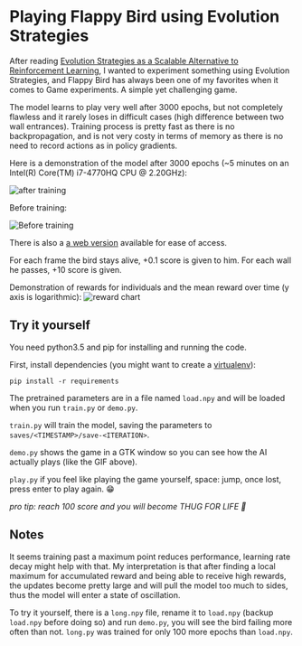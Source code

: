 Playing Flappy Bird using Evolution Strategies
==============================================

After reading [Evolution Strategies as a Scalable Alternative to Reinforcement Learning](https://blog.openai.com/evolution-strategies/), I wanted to experiment something using Evolution Strategies, and Flappy Bird has always been one of my favorites when it comes to Game experiments. A simple yet challenging game.

The model learns to play very well after 3000 epochs, but not completely flawless and it rarely loses in difficult cases (high difference between two wall entrances).
Training process is pretty fast as there is no backpropagation, and is not very costy in terms of memory as there is no need to record actions as in policy gradients.

Here is a demonstration of the model after 3000 epochs (~5 minutes on an Intel(R) Core(TM) i7-4770HQ CPU @ 2.20GHz):

![after training](/demo/flappy-success.gif)

Before training:

![Before training](/demo/flappy-lose.gif)

There is also a [a web version](https://lab.mahdi.blog/flappy-bird/) available for ease of access.

For each frame the bird stays alive, +0.1 score is given to him. For each wall he passes, +10 score is given.

Demonstration of rewards for individuals and the mean reward over time (y axis is logarithmic):
![reward chart](fig-log.jpg)

Try it yourself
---------------
You need python3.5 and pip for installing and running the code.

First, install dependencies (you might want to create a [virtualenv](https://virtualenv.pypa.io)):

```
pip install -r requirements
```

The pretrained parameters are in a file named `load.npy` and will be loaded when you run `train.py` or `demo.py`.

`train.py` will train the model, saving the parameters to `saves/<TIMESTAMP>/save-<ITERATION>`.

`demo.py` shows the game in a GTK window so you can see how the AI actually plays (like the GIF above).

`play.py` if you feel like playing the game yourself, space: jump, once lost, press enter to play again. :grin:

_pro tip: reach 100 score and you will become THUG FOR LIFE :smoking:_

Notes
-----

It seems training past a maximum point reduces performance, learning rate decay might help with that.
My interpretation is that after finding a local maximum for accumulated reward and being able to receive high rewards,
the updates become pretty large and will pull the model too much to sides, thus the model will enter a state of oscillation.

To try it yourself, there is a `long.npy` file, rename it to `load.npy` (backup `load.npy` before doing so) and run `demo.py`,
you will see the bird failing more often than not. `long.py` was trained for only 100 more epochs than `load.npy`.
